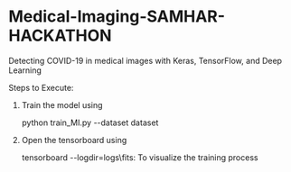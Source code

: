 # Medical-Imaging-SAMHAR-HACKATHON

Detecting COVID-19 in medical images with Keras, TensorFlow, and Deep Learning

Steps to Execute:
1. Train the model using

   python train_MI.py --dataset dataset
   
2. Open the tensorboard using

   tensorboard --logdir=logs\\fits: To visualize the training process
   

